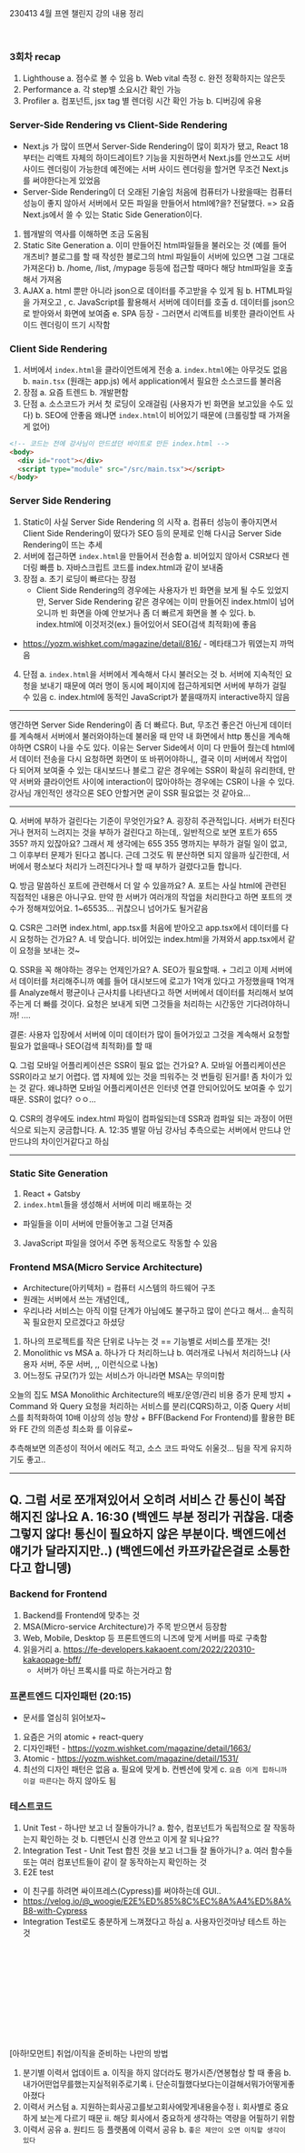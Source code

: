 230413 4월 프엔 챌린지 강의 내용 정리

<br>

### 3회차 recap

1. Lighthouse 
  a. 점수로 볼 수 있음
  b. Web vital 측정
  c. 완전 정확하지는 않은듯
2. Performance 
  a. 각 step별 소요시간 확인 가능
3. Profiler
  a. 컴포넌트, jsx tag 별 렌더링 시간 확인 가능
  b. 디버깅에 유용


### Server-Side Rendering vs Client-Side Rendering
- Next.js 가 많이 뜨면서 Server-Side Rendering이 많이 회자가 됐고,
  React 18부터는 리액트 자체의 하이드레이트? 기능을 지원하면서 Next.js를 안쓰고도 서버 사이드 렌더링이 가능한데
  예전에는 서버 사이드 렌더링을 할거면 무조건 Next.js를 써야한다는게 있었음
- Server-Side Rendering이 더 오래된 기술임
  처음에 컴퓨터가 나왔을때는 컴퓨터 성능이 좋지 않아서 서버에서 모든 파일을 만들어서 html에?을? 전달했다.
  => 요즘 Next.js에서 쓸 수 있는 Static Side Generation이다.

1. 웹개발의 역사를 이해하면 조금 도움됨
2. Static Site Generation
  a. 이미 만들어진 html파일들을 불러오는 것 (예를 들어 개츠비? 블로그를 할 때 작성한 블로그의 html 파일들이  서버에 있으면 그걸 그대로 가져온다)
  b. /home, /list, /mypage 등등에 접근할 때마다 해당 html파일을 호출해서 가져옴
3. AJAX
  a. html 뿐만 아니라 json으로 데이터를 주고받을 수 있게 됨
  b. HTML파일을 가져오고 ,
  c. JavaScript를 활용해서 서버에 데이터를 호출
  d. 데이터를 json으로 받아와서 화면에 보여줌
  e. SPA 등장 - 그러면서 리액트를 비롯한 클라이언트 사이드 렌더링이 뜨기 시작함


### Client Side Rendering

1. 서버에서 `index.html`을 클라이언트에게 전송
  a. `index.html`에는 아무것도 없음
  b. `main.tsx` (원래는 app.js) 에서 application에서 필요한 소스코드를 불러옴
2. 장점
  a. 요즘 트렌드
  b. 개발편함
3. 단점
  a. 소스코드가 커서 첫 로딩이 오래걸림 (사용자가 빈 화면을 보고있을 수도 있다)
  b. SEO에 안좋음 왜냐면 `index.html`이 비어있기 때문에 (크롤링할 때 가져올게 없어)

```html
<!-- 코드는 전에 강사님이 만드셨던 바이트로 만든 index.html -->
<body>
  <div id="root"></div>
  <script type="module" src="/src/main.tsx"></script>
</body>
```


### Server Side Rendering

1. Static이 사실 Server Side Rendering 의 시작
  a. 컴퓨터 성능이 좋아지면서 Client Side Rendering이 떴다가 SEO 등의 문제로 인해 다시금 Server Side Rendering이 뜨는 추세
2. 서버에 접근하면 `index.html`을 만들어서 전송함
  a. 비어있지 않아서 CSR보다 렌더링 빠름
  b. 자바스크립트 코드를 index.html과 같이 보내줌
3. 장점
  a. 초기 로딩이 빠르다는 장점
    * Client Side Rendering의 경우에는 사용자가 빈 화면을 보게 될 수도 있었지만,
    Server Side Rendering 같은 경우에는 이미 만들어진 index.html이 넘어오니까 빈 화면을 아예 안보거나 좀 더 빠르게 화면을 볼 수 있다.
  b. index.html에 이것저것(ex.<meta>) 들어있어서 SEO(검색 최적화)에 좋음
  * https://yozm.wishket.com/magazine/detail/816/ - 메타태그가 뭐였는지 까먹음
4. 단점
  a. `index.html`을 서버에서 계속해서 다시 불러오는 것
  b. 서버에 지속적인 요청을 보내기 때문에 여러 명이 동시에 페이지에 접근하게되면 서버에 부하가 걸릴 수 있음
  c. index.html에 동적인 JavaScript가 붙을때까지 interactive하지 않음


----

앵간하면 Server Side Rendering이 좀 더 빠르다.
But, 무조건 좋은건 아닌게 데이터를 계속해서 서버에서 불러와야하는데 
불러올 때 만약 내 화면에서 http 통신을 계속해야하면 CSR이 나을 수도 있다.
이유는 Server Side에서 이미 다 만들어 줬는데 html에서 데이터 전송을 다시 요청하면 화면이 또 바뀌어야하니,,
결국 이미 서버에서 작업이 다 되어져 보여줄 수 있는 대시보드나 블로그 같은 경우에는 SSR이 확실히 유리한데,
만약 서버와 클라이언트 사이에 interaction이 많아야하는 경우에는 CSR이 나을 수 있다.
강사님 개인적인 생각으론 SEO 안할거면 굳이 SSR 필요없는 것 같아요...

-----

Q. 서버에 부하가 걸린다는 기준이 무엇인가요?
A. 굉장히 주관적입니다. 서버가 터진다거나 현저히 느려지는 것을 부하가 걸린다고 하는데,.
   일반적으로 보면 포트가 655 355? 까지 있잖아요?
   그래서 제 생각에는 655 355 명까지는 부하가 걸릴 일이 없고, 그 이후부터 문제가 된다고 봅니다.
   근데 그것도 뭐 분산하면 되지 않을까 싶긴한데, 서버에서 평소보다 처리가 느려진다거나 할 때 부하가 걸렸다고들 합니다.

Q. 방금 말씀하신 포트에 관련해서 더 알 수 있을까요?
A. 포트는 사실 html에 관련된 직접적인 내용은 아니구요.
   만약 한 서버가 여러개의 작업을 처리한다고 하면 포트의 갯수가 정해져있어요.
   1~65535... 귀찮으니 넘어가도 될거같음

Q. CSR은 그러면 index.html, app.tsx를 처음에 받아오고 app.tsx에서 데이터를 다시 요청하는 건가요?
A. 네 맞습니다. 비어있는 index.html을 가져와서 app.tsx에서 같이 요청을 보내는 것~

Q. SSR을 꼭 해야하는 경우는 언제인가요?
A. SEO가 필요할때. + 
   그리고 이제 서버에서 데이터를 처리해주니까 
   예를 들어 대시보드에 로고가 1억개 있다고 가정했을때
   1억개를 Analyze해서 평균이나 근사치를 나타낸다고 하면
   서버에서 데이터를 처리해서 보여주는게 더 빠를 것이다.
   요청은 보내게 되면 그것들을 처리하는 시간동안 기다려야하니까! ....

   결론: 사용자 입장에서 서버에 이미 데이터가 많이 들어가있고 그것을 계속해서 요청할 필요가 없을때나 
   SEO(검색 최적화)를 할 때

Q. 그럼 모바일 어플리케이션은 SSR이 필요 없는 건가요?
A. 모바일 어플리케이션은 SSR이라고 보기 어렵다. 앱 자체에 있는 것을 띄워주는 것 번들링 된거를!
   좀 차이가 있는 것 같다.
   왜냐하면 모바일 어플리케이션은 인터넷 연결 안되어있어도 보여줄 수 있기 때문.
   SSR이 없다? ㅇㅇ...

Q. CSR의 경우에도 index.html 파일이 컴파일되는데 SSR과 컴파일 되는 과정이 어떤 식으로 되는지 궁금합니다.
A. 12:35  별말 아님 강사님 추측으로는 서버에서 만드냐 안만드냐의 차이인거같다고 하심

-----


### Static Site Generation

1. React + Gatsby
2. `index.html`들을 생성해서 서버에 미리 배포하는 것
  * 파일들을 이미 서버에 만들어놓고 그걸 던져줌
3. JavaScript 파일을 얹어서 주면 동적으로도 작동할 수 있음


### Frontend MSA(Micro Service Architecture)
- Architecture(아키텍처) = 컴퓨터 시스템의 하드웨어 구조
- 원래는 서버에서 쓰는 개념인데,, 
- 우리나라 서비스는 아직 이럴 단계가 아님에도 불구하고 많이 쓴다고 해서... 솔직히 꼭 필요한지 모르겠다고 하셨당

1. 하나의 프로젝트를 작은 단위로 나누는 것 == 기능별로 서비스를 쪼개는 것!
2. Monolithic vs MSA
  a. 하나가 다 처리하느냐
  b. 여러개로 나눠서 처리하느냐 (사용자 서버, 주문 서버, ,, 이런식으로 나눔)
3. 어느정도 규모(?)가 있는 서비스가 아니라면 MSA는 무의미함

오늘의 집도 MSA
Monolithic Architecture의 배포/운영/관리 비용 증가 문제 방지 +
Command 와 Query 요청을 처리하는 서비스를 분리(CQRS)하고, 
이중 Query 서비스를 최적화하여 10배 이상의 성능 향상 +
BFF(Backend For Frontend)를 활용한 BE와 FE 간의 의존성 최소화
를 이유로~

추측해보면 의존성이 적어서 에러도 적고, 소스 코드 파악도 쉬울것...
팀을 작게 유지하기도 좋고..

----

Q. 그럼 서로 쪼개져있어서 오히려 서비스 간 통신이 복잡해지진 않나요
A. 16:30 (백엔드 부분 정리가 귀찮음. 대충 그렇지 않다! 통신이 필요하지 않은 부분이다. 백엔드에선 얘기가 달라지지만..) (백엔드에선 카프카같은걸로 소통한다고 합니뎅)
----

### Backend for Frontend

1. Backend를 Frontend에 맞추는 것
2. MSA(Micro-service Architecture)가 주목 받으면서 등장함
3. Web, Mobile, Desktop 등 프론트엔드의 니즈에 맞게 서버를 따로 구축함
4. 읽을거리
  a. https://fe-developers.kakaoent.com/2022/220310-kakaopage-bff/
    * 서버가 아닌 프록시를 따로 하는거라고 함


### 프론트엔드 디자인패턴 (20:15)
- 문서를 열심히 읽어보자~ 

1. 요즘은 거의 atomic + react-query
2. 디자인패턴 - https://yozm.wishket.com/magazine/detail/1663/
3. Atomic - https://yozm.wishket.com/magazine/detail/1531/
4. 최선의 디자인 패턴은 없음
  a. 필요에 맞게
  b. 컨벤션에 맞게
  c. `요즘 이게 힙하니까 이걸 따른다`는 하지 않아도 됨


### 테스트코드

1. Unit Test - 하나만 보고 너 잘돌아가니?
  a. 함수, 컴포넌트가 독립적으로 잘 작동하는지 확인하는 것
  b. 디펜던시 신경 안쓰고 이게 잘 되나요??
2. Integration Test - Unit Test 합친 것을 보고 너그들 잘 돌아가니?
  a. 여러 함수들 또는 여러 컴포넌트들이 같이 잘 동작하는지 확인하는 것
3. E2E test
  * 이 친구를 하려면 싸이프레스(Cypress)를 써야하는데 GUI..
  * https://velog.io/@_woogie/E2E%ED%85%8C%EC%8A%A4%ED%8A%B8-with-Cypress
  * Integration Test로도 충분하게 느껴졌다고 하심
  a. 사용자인것마냥 테스트 하는 것
  

```javascript
```
```javascript
```

<br>
<br>
<br>
<br>
<br>
<br>
<br>
<br>


[아하!모먼트] 취업/이직을 준비하는 나만의 방법
1. 분기별 이력서 업데이트
a. 이직을 하지 않더라도 평가시즌/연봉협상 할 때 좋음 b. 내가어떤업무를했는지실적위주로기록
i. 단순히뭘했다보다는이걸해서뭐가어떻게좋아졌다
2. 이력서 커스텀
a. 지원하는회사공고를보고회사에맞게내용을수정
i. 회사별로 중요하게 보는게 다르기 때문
ii. 해당 회사에서 중요하게 생각하는 역량을 어필하기 위함
3. 이력서 공유
a. 원티드 등 플랫폼에 이력서 공유
b. `좋은 제안이 오면 이직할 생각이 있다`
